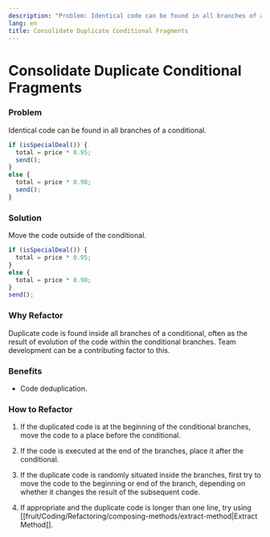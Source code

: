 ```yaml
---
description: "Problem: Identical code can be found in all branches of a conditional. Solution: Move the code outside of the conditional."
lang: en
title: Consolidate Duplicate Conditional Fragments
---
```

# Consolidate Duplicate Conditional Fragments 

### Problem

Identical code can be found in all branches of a conditional.

```ts
if (isSpecialDeal()) {
  total = price * 0.95;
  send();
}
else {
  total = price * 0.98;
  send();
}
```

### Solution

Move the code outside of the conditional.

```ts
if (isSpecialDeal()) {
  total = price * 0.95;
}
else {
  total = price * 0.98;
}
send();
```

### Why Refactor

Duplicate code is found inside all branches of a conditional, often as the result of evolution of the code within the conditional branches. Team development can be a contributing factor to this.

### Benefits

-   Code deduplication.

### How to Refactor

1.  If the duplicated code is at the beginning of the conditional
    branches, move the code to a place before the conditional.

2.  If the code is executed at the end of the branches, place it after the conditional.

3.  If the duplicate code is randomly situated inside the branches, first try to move the code to the beginning or end of the branch, depending on whether it changes the result of the subsequent code.

4.  If appropriate and the duplicate code is longer than one line, try using [[fruit/Coding/Refactoring/composing-methods/extract-method|Extract Method]].
